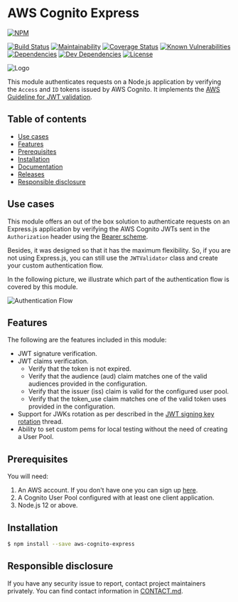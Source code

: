 # AWS Cognito Express

[![NPM](https://nodei.co/npm/aws-cognito-express.png?downloads=true&downloadRank=true&stars=true)](https://nodei.co/npm/aws-cognito-express/)

[![Build Status](https://travis-ci.org/buccfer/aws-cognito-express.svg?branch=master)](https://travis-ci.org/buccfer/aws-cognito-express)
[![Maintainability](https://api.codeclimate.com/v1/badges/8d53f5de9594eab264e2/maintainability)](https://codeclimate.com/github/buccfer/aws-cognito-express/maintainability)
[![Coverage Status](https://coveralls.io/repos/github/buccfer/aws-cognito-express/badge.svg?branch=master)](https://coveralls.io/github/buccfer/aws-cognito-express?branch=master)
[![Known Vulnerabilities](https://snyk.io/test/github/buccfer/aws-cognito-express/badge.svg?targetFile=package.json)](https://snyk.io/test/github/buccfer/aws-cognito-express?targetFile=package.json)
[![Dependencies](https://img.shields.io/david/buccfer/aws-cognito-express.svg)](https://david-dm.org/buccfer/aws-cognito-express)
[![Dev Dependencies](https://img.shields.io/david/dev/buccfer/aws-cognito-express.svg)](https://david-dm.org/buccfer/aws-cognito-express?type=dev)
[![License](https://badgen.net/badge/license/MIT/blue)](LICENSE)

![Logo](https://s3.us-east-2.amazonaws.com/assets.buccfer.io/aws-cognito-express/logo_333x333.png)

This module authenticates requests on a Node.js application by verifying the `Access` and `ID` tokens issued by AWS Cognito.
It implements the [AWS Guideline for JWT validation](https://docs.aws.amazon.com/cognito/latest/developerguide/amazon-cognito-user-pools-using-tokens-verifying-a-jwt.html).

## Table of contents
- [Use cases](#use-cases)
- [Features](#features)
- [Prerequisites](#prerequisites)
- [Installation](#installation)
- [Documentation](https://buccfer.github.io/aws-cognito-express/tutorial-01-quick-start.html)
- [Releases](https://github.com/buccfer/aws-cognito-express/wiki/Changelog)
- [Responsible disclosure](#responsible-disclosure)

## Use cases
This module offers an out of the box solution to authenticate requests on an Express.js application by verifying the AWS Cognito JWTs sent in the `Authorization` header using the [Bearer scheme](https://tools.ietf.org/html/rfc6750). 

Besides, it was designed so that it has the maximum flexibility. So, if you are not using Express.js, you can still use the `JWTValidator` class and create your custom authentication flow.

In the following picture, we illustrate which part of the authentication flow is covered by this module.

![Authentication Flow](https://www.lucidchart.com/publicSegments/view/567ce1d8-394e-42a5-90a1-f35671a150a5/image.png)

## Features
The following are the features included in this module:

- JWT signature verification.
- JWT claims verification.
  - Verify that the token is not expired.
  - Verify that the audience (aud) claim matches one of the valid audiences provided in the configuration.
  - Verify that the issuer (iss) claim is valid for the configured user pool.
  - Verify that the token_use claim matches one of the valid token uses provided in the configuration.
- Support for JWKs rotation as per described in the [JWT signing key rotation](https://forums.aws.amazon.com/thread.jspa?threadID=241570) thread.
- Ability to set custom pems for local testing without the need of creating a User Pool.

## Prerequisites
You will need:

1. An AWS account. If you don't have one you can sign up [here](https://aws.amazon.com).
2. A Cognito User Pool configured with at least one client application.
3. Node.js 12 or above.

## Installation
```bash
$ npm install --save aws-cognito-express
```

## Responsible disclosure
If you have any security issue to report, contact project maintainers privately. You can find contact information in [CONTACT.md](CONTACT.md).